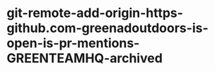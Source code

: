 # git-remote-add-origin-https-github.com-greenadoutdoors-is-open-is-pr-mentions-GREENTEAMHQ-archived